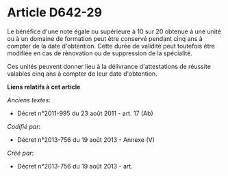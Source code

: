 # Article D642-29

Le bénéfice d'une note égale ou supérieure à 10 sur 20 obtenue à une unité ou à un domaine de formation peut être conservé
pendant cinq ans à compter de la date d'obtention. Cette durée de validité peut toutefois être modifiée en cas de rénovation
ou de suppression de la spécialité.

Ces unités peuvent donner lieu à la délivrance d'attestations de réussite valables cinq ans à compter de leur date
d'obtention.

**Liens relatifs à cet article**

_Anciens textes_:

  - Décret n°2011-995 du 23 août 2011 - art. 17 (Ab)

_Codifié par_:

  - Décret n°2013-756 du 19 août 2013 -  Annexe (V)

_Créé par_:

  - Décret n°2013-756 du 19 août 2013 - art.

